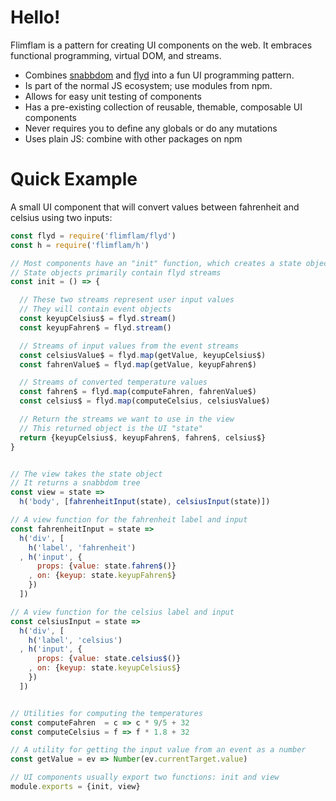 # Hello!

Flimflam is a pattern for creating UI components on the web. It embraces functional programming, virtual DOM, and streams.


- Combines [snabbdom](https://github.com/snabbdom/snabbdom) and [flyd](https://github.com/paldepind/flyd) into a fun UI programming pattern.
- Is part of the normal JS ecosystem; use modules from npm.
- Allows for easy unit testing of components
- Has a pre-existing collection of reusable, themable, composable UI components
- Never requires you to define any globals or do any mutations
- Uses plain JS: combine with other packages on npm

# Quick Example

A small UI component that will convert values between fahrenheit and celsius using two inputs:

```js
const flyd = require('flimflam/flyd')
const h = require('flimflam/h')

// Most components have an "init" function, which creates a state object
// State objects primarily contain flyd streams
const init = () => {

  // These two streams represent user input values
  // They will contain event objects
  const keyupCelsius$ = flyd.stream()
  const keyupFahren$ = flyd.stream()

  // Streams of input values from the event streams
  const celsiusValue$ = flyd.map(getValue, keyupCelsius$)
  const fahrenValue$ = flyd.map(getValue, keyupFahren$)

  // Streams of converted temperature values
  const fahren$ = flyd.map(computeFahren, fahrenValue$)
  const celsius$ = flyd.map(computeCelsius, celsiusValue$)

  // Return the streams we want to use in the view
  // This returned object is the UI "state"
  return {keyupCelsius$, keyupFahren$, fahren$, celsius$} 
}


// The view takes the state object
// It returns a snabbdom tree
const view = state =>
  h('body', [fahrenheitInput(state), celsiusInput(state)])

// A view function for the fahrenheit label and input
const fahrenheitInput = state =>
  h('div', [
    h('label', 'fahrenheit')
  , h('input', {
      props: {value: state.fahren$()} 
    , on: {keyup: state.keyupFahren$}
    })
  ])

// A view function for the celsius label and input
const celsiusInput = state =>
  h('div', [
    h('label', 'celsius')
  , h('input', {
      props: {value: state.celsius$()}
    , on: {keyup: state.keyupCelsius$}
    })
  ])


// Utilities for computing the temperatures
const computeFahren  = c => c * 9/5 + 32
const computeCelsius = f => f * 1.8 + 32

// A utility for getting the input value from an event as a number
const getValue = ev => Number(ev.currentTarget.value)

// UI components usually export two functions: init and view
module.exports = {init, view}
```
